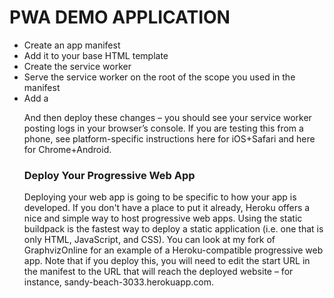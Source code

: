 # PWA DEMO APPLICATION
- Create an app manifest
- Add it to your base HTML template
- Create the service worker
- Serve the service worker on the root of the scope you used in the manifest
- Add a <script> block to your base HTML template to load the service worker
- Deploy your progressive web app
- Use your progressive web app!


### Create an App Manifest
An app manifest is a JSON file containing the following information:

The canonical name of the website
A short version of that name (for icons)
The theme color of the website for OS integration
The background color of the website for OS integration
The URL scope that the progressive web app is limited to
The start URL that new instances of the progressive web app will implicitly load
A human-readable description
Orientation restrictions (it is unwise to change this from "any" without a hard technical limit)
Any icons for your website to be used on the home screen (see the above manifest generator for autogenerating icons)
This information will be used as the OS-level metadata for your progressive web app when it is installed.

## Here is an example web app manifest from my portfolio site.

{
    "name": "Christine Dodrill",
    "short_name": "Christine",
    "theme_color": "#ffcbe4",
    "background_color": "#fa99ca",
    "display": "standalone",
    "scope": "/",
    "start_url": "https://iayush.web.app",
    "description": "Blog and Resume for Christine Dodrill",
    "orientation": "any",
    "icons": [
        {
            
        }
    ]
}

### Add the Manifest to Your Base HTML Template
I suggest adding the HTML link for the manifest to the lowest level HTML template of your app, or, in the case of a pure client-side web app, its main index.html file, as it needs to be as visible by the browser client trying to install the app. Adding this is simple. Assuming you are hosting this manifest at the path /static/manifest.json, simply add it to the <head> section:

<link rel="manifest" href="/static/manifest.json">
Create offline.html as an Alias to index.html
By default, the service worker code below will render /offline.html instead of any resource it can't fetch while offline. Create a file at <your-scope>/offline.html to give your user a more helpful error message, explaining that this data isn't cached and the user is offline.

If you are adapting a single-page web app, you might want to make offline.html a symbolic link to your index.html file and have the offline 404 be handled inside there. If users can't get back out of the offline page, it can potentially confuse or strand users at a fairly useless "offline" screen. This obviates a lot of the point of progressive web apps in the first place. Be sure to have some kind of "back" button on all error pages.

In macOS and Linux, you can symbolically link offline.html to index.html like this:

ln -s index.html offline.html
Now we can create and add the service worker.

### Create the Service Worker
When service workers are used with the fetch event, you can set up caching of assets and pages as the user browses. This makes content available offline and loads it significantly faster. We are just going to focus on the offline caching features of service workers today instead of automated background sync, because iOS doesn't support background sync yet (although things are moving in a good direction).

At a high level, consider what assets and pages you want users of your website always to be able to access some copy of (even if it goes out of date). These pages will additionally be cached for every user to that website with a browser that supports service workers. I suggest implicitly caching at least the following:

Any CSS, JavaScript or image files core to the operations of your website that your starting route does not load
Contact information for the person, company or service running the progressive web app
Any other pages or information you might find useful for users of your website
For example, I have the following precached for my portfolio site:

My homepage (implicitly includes all of the CSS on the site) /
My blog index /blog/
My contact information /contact
My resume /resume
The offline information page /offline.html
This translates into the following service worker code:


You host the above at <your-scope>/sw.js. This file must be served from the same level as the scope. There is no way around this, unfortunately.

### Load the Service Worker
To load the service worker, we just add the following to your base HTML template at the end of your <body> tag:

<script>
 if (!navigator.serviceWorker.controller) {
     navigator.serviceWorker.register("/sw.js").then(function(reg) {
         console.log("Service worker has been registered for scope: " + reg.scope);
     });
 }
</script>

And then deploy these changes – you should see your service worker posting logs in your browser’s console. If you are testing this from a phone, see platform-specific instructions here for iOS+Safari and here for Chrome+Android.

### Deploy Your Progressive Web App
Deploying your web app is going to be specific to how your app is developed. If you don't have a place to put it already, Heroku offers a nice and simple way to host progressive web apps. Using the static buildpack is the fastest way to deploy a static application (i.e. one that is only HTML, JavaScript, and CSS). You can look at my fork of GraphvizOnline for an example of a Heroku-compatible progressive web app. Note that if you deploy this, you will need to edit the start URL in the manifest to the URL that will reach the deployed website – for instance, sandy-beach-3033.herokuapp.com.
